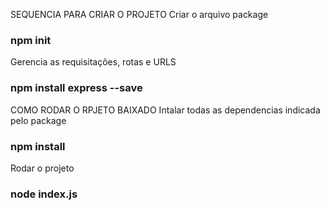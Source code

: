 SEQUENCIA PARA CRIAR O PROJETO
Criar o arquivo package
### npm init

Gerencia as requisitações, rotas e URLS
### npm install express --save

COMO RODAR O RPJETO BAIXADO
Intalar todas as dependencias indicada pelo package

### npm install

Rodar o projeto
### node index.js